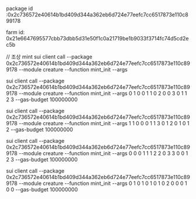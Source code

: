 package id :0x2c736572e40614b1bd409d344a362eb6d724e77eefc7cc6517873e110c899178

farm id: 0x21e6647695577cbb73dbb5d31e50f1c0a21719be1b9033f3714fc74d5cd2ec5b

// 조상 mint
sui client call --package 0x2c736572e40614b1bd409d344a362eb6d724e77eefc7cc6517873e110c899178 --module creature --function mint_init --args

sui client call --package 0x2c736572e40614b1bd409d344a362eb6d724e77eefc7cc6517873e110c899178 --module creature --function mint_init --args 0 1 0  0 1 1  0 2 0  0 3 0  1 1 2 3 --gas-budget 100000000

sui client call --package 0x2c736572e40614b1bd409d344a362eb6d724e77eefc7cc6517873e110c899178 --module creature --function mint_init --args 1 1 0  0 0 1  1 3 0  1 2 0  1 0 1 2 --gas-budget 100000000

sui client call --package 0x2c736572e40614b1bd409d344a362eb6d724e77eefc7cc6517873e110c899178 --module creature --function mint_init --args 0 0 0  1 1 1  2 2 0  3 3 0  0 1 2 3 --gas-budget 100000000

sui client call --package 0x2c736572e40614b1bd409d344a362eb6d724e77eefc7cc6517873e110c899178 --module creature --function mint_init --args 0 1 0  1 0 1  0 1 0  2 0 0  0 1 0 0 --gas-budget 100000000

